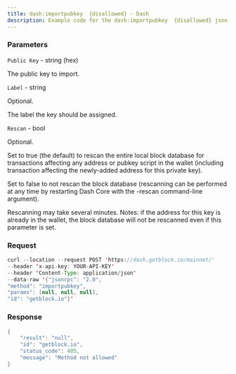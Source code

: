 ```yaml
---
title: dash:importpubkey  {disallowed} - Dash
description: Example code for the dash:importpubkey  {disallowed} json-rpc method. Сomplete guide on how to use dash:importpubkey  {disallowed} json-rpc in GetBlock.io Web3 documentation.
---
```


### Parameters


`Public Key` - string (hex)

The public key to import.

`Label` - string

Optional.

The label the key should be assigned.

`Rescan` - bool

Optional.

Set to true (the default) to rescan the entire local block database for
transactions affecting any address or pubkey script in the wallet
(including transaction affecting the newly-added address for this
private key).

Set to false to not rescan the block database (rescanning can be
performed at any time by restarting Dash Core with the -rescan
command-line argument).

Rescanning may take several minutes. Notes: if the address for this key
is already in the wallet, the block database will not be rescanned even
if this parameter is set.

### Request

``` java
curl --location --request POST 'https://dash.getblock.io/mainnet/' 
--header 'x-api-key: YOUR-API-KEY' 
--header 'Content-Type: application/json' 
--data-raw '{"jsonrpc": "2.0",
"method": "importpubkey",
"params": [null, null, null],
"id": "getblock.io"}'
```

###  Response

``` java
{
    "result": "null",
    "id": "getblock.io",
    "status_code": 405,
    "message": "Method not allowed"
}
```

